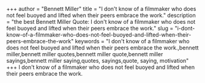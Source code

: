 +++
author = "Bennett Miller"
title = "I don't know of a filmmaker who does not feel buoyed and lifted when their peers embrace the work."
description = "the best Bennett Miller Quote: I don't know of a filmmaker who does not feel buoyed and lifted when their peers embrace the work."
slug = "i-dont-know-of-a-filmmaker-who-does-not-feel-buoyed-and-lifted-when-their-peers-embrace-the-work"
keywords = "I don't know of a filmmaker who does not feel buoyed and lifted when their peers embrace the work.,bennett miller,bennett miller quotes,bennett miller quote,bennett miller sayings,bennett miller saying,quotes, sayings,quote, saying, motivation"
+++
I don't know of a filmmaker who does not feel buoyed and lifted when their peers embrace the work.

